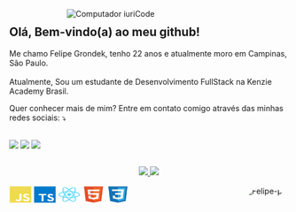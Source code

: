 <img src="https://raw.githubusercontent.com/MicaelliMedeiros/micaellimedeiros/master/image/computer-illustration.png" min-width="400px" max-width="400px" width="400px" align="right" alt="Computador iuriCode">

## Olá, Bem-vindo(a) ao meu github!

<p align="left"> 
  Me chamo Felipe Grondek, tenho 22 anos e atualmente moro em Campinas, São Paulo.
  </br>
  </br>
  Atualmente, Sou um estudante de Desenvolvimento FullStack na Kenzie Academy Brasil.
</p>

<p align="left">
  Quer conhecer mais de mim? Entre em contato comigo através das minhas redes sociais: ⤵️
</p>

</br>

<div> 
  <a href="https://instagram.com/felps.gk" target="_blank"><img src="https://img.shields.io/badge/-Instagram-%23E4405F?style=for-the-badge&logo=instagram&logoColor=white" target="_blank"></a>
  <a href = "mailto:felipegrondek00@gmail.com"><img src="https://img.shields.io/badge/-Gmail-%23333?style=for-the-badge&logo=gmail&logoColor=white" target="_blank"></a>
  <a href="https://www.linkedin.com/in/felipegrondek" target="_blank"><img src="https://img.shields.io/badge/-LinkedIn-%230077B5?style=for-the-badge&logo=linkedin&logoColor=white" target="_blank"></a>  
</div>

  ## 

<div align="center">
  <a href="https://github.com/felipe-grondek">
  <img height="180em" src="https://github-readme-stats.vercel.app/api?username=felipe-grondek&show_icons=true&theme=dracula&include_all_commits=true&count_private=true"/>
  <img height="180em" src="https://github-readme-stats.vercel.app/api/top-langs/?username=felipe-grondek&layout=compact&langs_count=7&theme=dracula"/>
    </a>
</div>
<div style="display: inline_block"><br>
  <img align="center" alt="Felipe-Js" height="30" width="40" src="https://raw.githubusercontent.com/devicons/devicon/master/icons/javascript/javascript-plain.svg">
  <img align="center" alt="Felipe-Ts" height="30" width="40" src="https://raw.githubusercontent.com/devicons/devicon/master/icons/typescript/typescript-plain.svg">
  <img align="center" alt="Felipe-React" height="30" width="40" src="https://raw.githubusercontent.com/devicons/devicon/master/icons/react/react-original.svg">
  <img align="center" alt="Felipe-HTML" height="30" width="40" src="https://raw.githubusercontent.com/devicons/devicon/master/icons/html5/html5-original.svg">
  <img align="center" alt="Felipe-CSS" height="30" width="40" src="https://raw.githubusercontent.com/devicons/devicon/master/icons/css3/css3-original.svg">
  <img align="right" alt="Felipe-pic" height="150" style="border-radius:50px;" src="https://scontent-gru1-2.cdninstagram.com/v/t51.2885-19/260536727_636074237424336_9197456689713847414_n.jpg?stp=dst-jpg_s150x150&_nc_ht=scontent-gru1-2.cdninstagram.com&_nc_cat=100&_nc_ohc=yFHW_hoya6MAX_offuM&edm=ACWDqb8BAAAA&ccb=7-5&oh=00_AfB8tSjZf7A82mm6fz4Vd2_vsc6oTPubNrJLnSMgD7fbKw&oe=63626D74&_nc_sid=1527a3?width=676&height=676">
</div>
  
  ##
 
